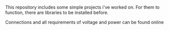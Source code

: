 This repository includes some simple projects i've worked on.
For them to function, there are libraries to be installed before.

Connections and all requirements of voltage and power can be found online 
